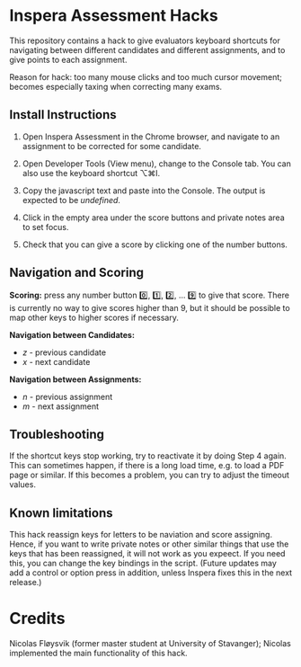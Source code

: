 # Inspera Assessment Hacks

This repository contains a hack to give evaluators keyboard shortcuts for navigating between different candidates and different assignments, and to give points to each assignment.

Reason for hack: too many mouse clicks and too much cursor movement; becomes especially taxing when correcting many exams.

## Install Instructions

1. Open Inspera Assessment in the Chrome browser, and navigate to an assignment to be corrected for some candidate.

2. Open Developer Tools (View menu), change to the Console tab. You can also use the keyboard shortcut ⌥&#8984;I.

3. Copy the javascript text and paste into the Console. The output is expected to be _undefined_.

4. Click in the empty area under the score buttons and private notes area to set focus.

5. Check that you can give a score by clicking one of the number buttons.

## Navigation and Scoring

**Scoring:** press any number button :zero:, :one:, :two:, ... :nine: to give that score. There is currently no way to give scores higher than 9, but it should be possible to map other keys to higher scores if necessary.

**Navigation between Candidates:**

- _z_ - previous candidate
- _x_ - next candidate

**Navigation between Assignments:**

- _n_ - previous assignment
- _m_ - next assignment

## Troubleshooting

If the shortcut keys stop working, try to reactivate it by doing Step 4 again. This can sometimes happen, if there is a long load time, e.g. to load a PDF page or similar. If this becomes a problem, you can try to adjust the timeout values.

## Known limitations

This hack reassign keys for letters to be naviation and score assigning. Hence, if you want to write private notes or other similar things that use the keys that has been reassigned, it will not work as you expeect. If you need this, you can change the key bindings in the script. (Future updates may add a control or option press in addition, unless Inspera fixes this in the next release.)

# Credits

Nicolas Fløysvik (former master student at University of Stavanger); Nicolas implemented the main functionality of this hack.
